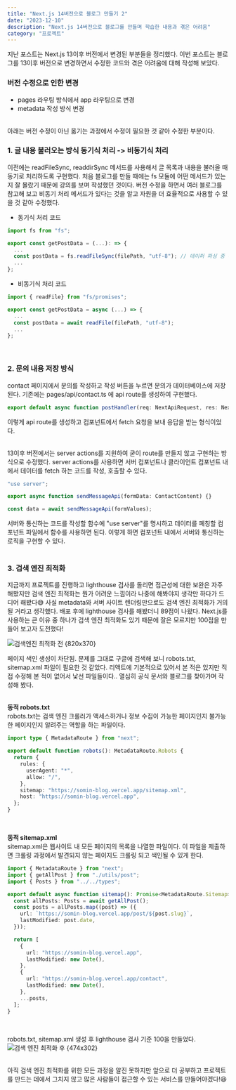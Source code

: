 ```yaml
---
title: "Next.js 14버전으로 블로그 만들기 2"
date: "2023-12-10"
description: "Next.js 14버전으로 블로그를 만들며 학습한 내용과 겪은 어려움"
category: "프로젝트"
---
```


지난 포스트는 Next.js 13이후 버전에서 변경된 부분들을 정리했다. 이번 포스트는 블로그를 13이후 버전으로 변경하면서 수정한 코드와 겪은 어려움에 대해 작성해 보았다.

### 버전 수정으로 인한 변경

- pages 라우팅 방식에서 app 라우팅으로 변경
- metadata 작성 방식 변경  
  &nbsp;

아래는 버전 수정이 아닌 옮기는 과정에서 수정이 필요한 것 같아 수정한 부분이다.

### 1. 글 내용 불러오는 방식 동기식 처리 -> 비동기식 처리

이전에는 readFileSync, readdirSync 메서드를 사용해서 글 목록과 내용을 불러올 때 동기로 처리하도록 구현했다. 처음 블로그를 만들 때에는 fs 모듈에 어떤 메서드가 있는지 잘 몰랐기 때문에 강의를 보며 작성했던 것이다. 버전 수정을 하면서 여러 블로그를 참고해 보고 비동기 처리 메서드가 있다는 것을 알고 자원을 더 효율적으로 사용할 수 있을 것 같아 수정했다.

- 동기식 처리 코드

```ts
import fs from "fs";

export const getPostData = (...): => {
  ...
  const postData = fs.readFileSync(filePath, "utf-8"); // 데이퍼 파싱 중 추가 루프 실행 중지됨
  ...
};
```

- 비동기식 처리 코드

```ts
import { readFile} from "fs/promises";

export const getPostData = async (...) => {
  ...
  const postData = await readFile(filePath, "utf-8");
  ...
};
```

&nbsp;

### 2. 문의 내용 저장 방식

contact 페이지에서 문의를 작성하고 작성 버튼을 누르면 문의가 데이터베이스에 저장된다.
기존에는 pages/api/contact.ts 에 api route를 생성하여 구현했다.

```ts
export default async function postHandler(req: NextApiRequest, res: NextApiResponse) {}
```

이렇게 api route를 생성하고 컴포넌트에서 fetch 요청을 보내 응답을 받는 형식이었다.  
&nbsp;

13이후 버전에서는 server actions를 지원하여 굳이 route를 만들지 않고 구현하는 방식으로 수정했다.
server actions를 사용하면 서버 컴포넌트나 클라이언트 컴포넌트 내에서 데이터를 fetch 하는 코드를 작성, 호출할 수 있다.

```ts
"use server";

export async function sendMessageApi(formData: ContactContent) {}
```

```ts
const data = await sendMessageApi(formValues);
```

서버와 통신하는 코드를 작성할 함수에 "use server"를 명시하고 데이터를 페칭할 컴포넌트 파일에서 함수를 사용하면 된다. 이렇게 하면 컴포넌트 내에서 서버와 통신하는 로직을 구현할 수 있다.  
&nbsp;

### 3. 검색 엔진 최적화

지금까지 프로젝트를 진행하고 lighthouse 검사를 돌리면 접근성에 대한 보완은 자주 해봤지만 검색 엔진 최적화는 뭔가 어려운 느낌이라 나중에 해봐야지 생각만 하다가 드디어 해봤다😅 사실 metadata와 서버 사이트 렌더링만으로도 검색 엔진 최적화가 거의 될 거라고 생각했다. 배포 후에 lighthouse 검사를 해봤더니 89점이 나왔다. Next.js를 사용하는 큰 이유 중 하나가 검색 엔진 최적화도 있기 때문에 잘은 모르지만 100점을 만들어 보고자 도전했다!

![검색엔진 최적화 전 {820x370}](https://github.com/somin00/somin-blog/assets/61578822/f8c97fc1-aeb3-42db-8b2c-3cd8b9c459d5)

페이지 색인 생성이 차단됨. 문제를 그대로 구글에 검색해 보니 robots.txt, sitemap.xml 파일이 필요한 것 같았다. 리액트에 기본적으로 있어서 본 적은 있지만 직접 수정해 본 적이 없어서 낯선 파일들이다.. 열심히 공식 문서와 블로그를 찾아가며 작성해 봤다.  
&nbsp;

**동적 robots.txt**  
robots.txt는 검색 엔진 크롤러가 액세스하거나 정보 수집이 가능한 페이지인지 불가능한 페이지인지 알려주는 역할을 하는 파일이다.

```ts
import type { MetadataRoute } from "next";

export default function robots(): MetadataRoute.Robots {
  return {
    rules: {
      userAgent: "*",
      allow: "/",
    },
    sitemap: "https://somin-blog.vercel.app/sitemap.xml",
    host: "https://somin-blog.vercel.app",
  };
}
```

&nbsp;

**동적 sitemap.xml**  
sitemap.xml은 웹사이트 내 모든 페이지의 목록을 나열한 파일이다. 이 파일을 제출하면 크롤링 과정에서 발견되지 않는 페이지도 크롤링 되고 색인될 수 있게 한다.

```ts
import { MetadataRoute } from "next";
import { getAllPost } from "./utils/post";
import { Posts } from "../../types";

export default async function sitemap(): Promise<MetadataRoute.Sitemap> {
  const allPosts: Posts = await getAllPost();
  const posts = allPosts.map((post) => ({
    url: `https://somin-blog.vercel.app/post/${post.slug}`,
    lastModified: post.date,
  }));

  return [
    {
      url: "https://somin-blog.vercel.app",
      lastModified: new Date(),
    },
    {
      url: "https://somin-blog.vercel.app/contact",
      lastModified: new Date(),
    },
    ...posts,
  ];
}
```

&nbsp;

robots.txt, sitemap.xml 생성 후 lighthouse 검사 기준 100을 만들었다.
![검색 엔진 최적화 후 {474x302}](https://github.com/somin00/somin-blog/assets/61578822/d5d08c3f-b5ef-49a4-92c9-805463ade58b)  
&nbsp;

아직 검색 엔진 최적화를 위한 모든 과정을 알진 못하지만 앞으로 더 공부하고 프로젝트를 만드는 데에서 그치지 않고 많은 사람들이 접근할 수 있는 서비스를 만들어야겠다!😆
